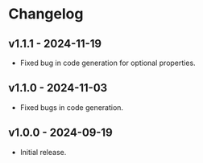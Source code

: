 # Changelog

## v1.1.1 - 2024-11-19

- Fixed bug in code generation for optional properties.

## v1.1.0 - 2024-11-03

- Fixed bugs in code generation.

## v1.0.0 - 2024-09-19

- Initial release.
